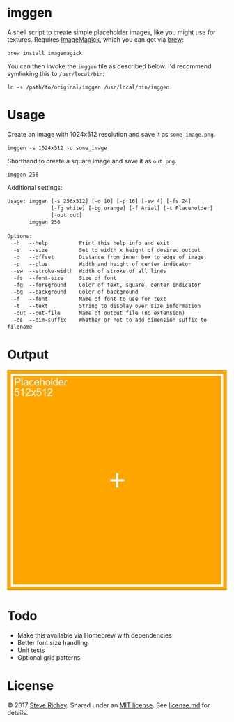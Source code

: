 # imggen

A shell script to create simple placeholder images, like you might use for textures. Requires [ImageMagick](https://www.imagemagick.org/script/index.php), which you can get via [brew](https://brew.sh):

```
brew install imagemagick
```

You can then invoke the `imggen` file as described below. I'd recommend symlinking this to `/usr/local/bin`:
```
ln -s /path/to/original/imggen /usr/local/bin/imggen
```

# Usage

Create an image with 1024x512 resolution and save it as `some_image.png`.
```
imggen -s 1024x512 -o some_image
```

Shorthand to create a square image and save it as `out.png`.
```
imggen 256
```

Additional settings:
```
Usage: imggen [-s 256x512] [-o 10] [-p 16] [-sw 4] [-fs 24]
              [-fg white] [-bg orange] [-f Arial] [-t Placeholder]
              [-out out]
       imggen 256

Options:
  -h   --help          Print this help info and exit
  -s   --size          Set to width x height of desired output
  -o   --offset        Distance from inner box to edge of image
  -p   --plus          Width and height of center indicator
  -sw  --stroke-width  Width of stroke of all lines
  -fs  --font-size     Size of font
  -fg  --foreground    Color of text, square, center indicator
  -bg  --background    Color of background
  -f   --font          Name of font to use for text
  -t   --text          String to display over size information
  -out --out-file      Name of output file (no extension)
  -ds  --dim-suffix    Whether or not to add dimension suffix to filename
```

# Output

![Sample image](./test_input/placeholder_512x512.png)

# Todo

* Make this available via Homebrew with dependencies
* Better font size handling
* Unit tests
* Optional grid patterns

# License

&copy; 2017 [Steve Richey](https://github.com/steverichey). Shared under an [MIT license](https://en.wikipedia.org/wiki/MIT_License). See [license.md](./license.md) for details.
